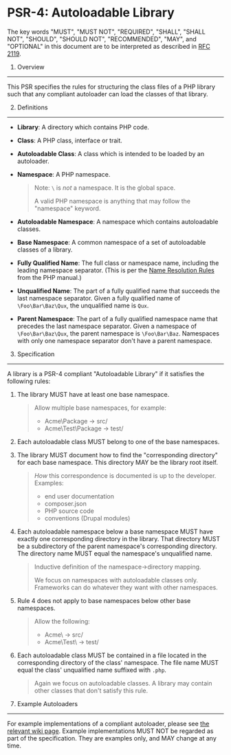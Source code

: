 PSR-4: Autoloadable Library
===========================

The key words "MUST", "MUST NOT", "REQUIRED", "SHALL", "SHALL NOT", "SHOULD",
"SHOULD NOT", "RECOMMENDED", "MAY", and "OPTIONAL" in this document are to be
interpreted as described in [RFC 2119](http://tools.ietf.org/html/rfc2119).


1. Overview
-----------

This PSR specifies the rules for structuring the class files of a PHP library
such that any compliant autoloader can load the classes of that library.


2. Definitions
--------------

- **Library**: A directory which contains PHP code.

- **Class**: A PHP class, interface or trait.

- **Autoloadable Class**: A class which is intended to be loaded by an
  autoloader.

- **Namespace**: A PHP namespace.

  > Note: `\` is *not* a namespace. It is the global space.
  >
  > A valid PHP namespace is anything that may follow the "namespace" keyword.

- **Autoloadable Namespace**: A namespace which contains autoloadable classes.

- **Base Namespace**: A common namespace of a set of autoloadable classes of a
  library.

- **Fully Qualified Name**: The full class or namespace name, including the
  leading namespace separator. (This is per the
  [Name Resolution Rules](http://php.net/manual/en/language.namespaces.rules.php)
  from the PHP manual.)

- **Unqualified Name**: The part of a fully qualified name that succeeds the
  last namespace separator. Given a fully qualified name of `\Foo\Bar\Baz\Qux`,
  the unqualified name is `Qux`.

- **Parent Namespace**: The part of a fully qualified namespace name that
  precedes the last namespace separator. Given a namespace of
  `\Foo\Bar\Baz\Qux`, the parent namespace is `\Foo\Bar\Baz`. Namespaces with
  only one namespace separator don't have a parent namespace.


3. Specification
----------------

A library is a PSR-4 compliant "Autoloadable Library" if it satisfies the
following rules:

1. The library MUST have at least one base namespace.

   > Allow multiple base namespaces, for example:
   >
   > * Acme\Package -> src/
   > * Acme\Test\Package -> test/

2. Each autoloadable class MUST belong to one of the base namespaces.

3. The library MUST document how to find the "corresponding directory" for each
   base namespace. This directory MAY be the library root itself.

   > *How* this correspondence is documented is up to the developer. Examples:
   >
   > * end user documentation
   > * composer.json
   > * PHP source code
   > * conventions (Drupal modules)

4. Each autoloadable namespace below a base namespace MUST have exactly one
   corresponding directory in the library. That directory MUST be a subdirectory
   of the parent namespace's corresponding directory. The directory name MUST
   equal the namespace's unqualified name.

   > Inductive definition of the namespace->directory mapping.
   >
   > We focus on namespaces with autoloadable classes only. Frameworks can do
   > whatever they want with other namespaces.

5. Rule 4 does not apply to base namespaces below other base namespaces.

   > Allow the following:
   >
   > * Acme\ -> src/
   > * Acme\Test\ -> test/

6. Each autoloadable class MUST be contained in a file located in the
   corresponding directory of the class' namespace. The file name MUST equal the
   class' unqualified name suffixed with `.php`.

   > Again we focus on autoloadable classes. A library may contain other classes
   > that don't satisfy this rule.


4. Example Autoloaders
----------------------

For example implementations of a compliant autoloader, please see [the relevant
wiki page][]. Example implementations MUST NOT be regarded as part of the
specification. They are examples only, and MAY change at any time.

[the relevant wiki page]: https://github.com/php-fig/fig-standards/wiki/PSR-4-Example-Implementations

